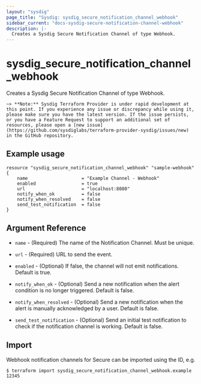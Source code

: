 ```yaml
---
layout: "sysdig"
page_title: "Sysdig: sysdig_secure_notification_channel_webhook"
sidebar_current: "docs-sysdig-secure-notification-channel-webhook"
description: |-
  Creates a Sysdig Secure Notification Channel of type Webhook.
---
```


# sysdig\_secure\_notification\_channel\_webhook

Creates a Sysdig Secure Notification Channel of type Webhook.

`~> **Note:** Sysdig Terraform Provider is under rapid development at this point. If you experience any issue or discrepancy while using it, please make sure you have the latest version. If the issue persists, or you have a Feature Request to support an additional set of resources, please open a [new issue](https://github.com/sysdiglabs/terraform-provider-sysdig/issues/new) in the GitHub repository.`

## Example usage

```hcl
resource "sysdig_secure_notification_channel_webhook" "sample-webhook" {
	name                    = "Example Channel - Webhook"
	enabled                 = true
	url                     = "localhost:8080"
	notify_when_ok          = false
	notify_when_resolved    = false
	send_test_notification  = false
}
```

## Argument Reference

* `name` - (Required) The name of the Notification Channel. Must be unique.

* `url` - (Required) URL to send the event.

* `enabled` - (Optional) If false, the channel will not emit notifications. Default is true.

* `notify_when_ok` - (Optional) Send a new notification when the alert condition is 
    no longer triggered. Default is false.

* `notify_when_resolved` - (Optional) Send a new notification when the alert is manually 
    acknowledged by a user. Default is false.

* `send_test_notification` - (Optional) Send an initial test notification to check
    if the notification channel is working. Default is false.

## Import

Webhook notification channels for Secure can be imported using the ID, e.g.

```
$ terraform import sysdig_secure_notification_channel_webhook.example 12345
```